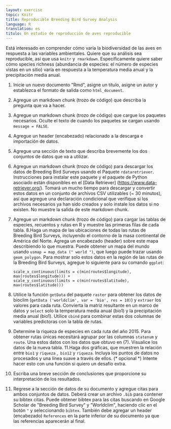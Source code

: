 ```yaml
---
layout: exercise
topic: Knitr
title: Reproducible Breeding Bird Survey Analysis
language: R
translation: es
titulo: Un estudio de reproducción de aves reproducible
---
```

Está interesado en comprender cómo varía la biodiversidad de las aves en
respuesta a las variables ambientales. Quiere que su análisis sea reproducible, así que usa `knitr` y` rmarkdown`. Específicamente quiere saber cómo species richness (abundancia de especies: el número de especies vistas en un sitio) varía en respuesta a la temperatura media anual y la precipitación media anual.

1. Inicie un nuevo documento "Rmd", asigne un título, asigne un autor y establezca el formato de salida como `html_document`.
2. Agregue un markdown chunk (trozo de código) que describa la pregunta que va a hacer.
3. Agregue un markdown chunk (trozo de código) que cargue los paquetes necesarios. Oculte el texto de cuando los paquetes se cargan usando `message = FALSE`.
4. Agregue un header (encabezado) relacionado a la descarga e importación de datos.
5. Agregue una sección de texto que describa brevemente los dos conjuntos de datos que va a utilizar.
6. Agregue un markdown chunk (trozo de código) para descargar los datos de Breeding Bird Surveys usando el Paquete `rdataretriever`. Instrucciones para instalar este paquete y el
   paquete de Python asociado están disponibles en el
   [Data Retriever] (https://www.data-retriever.org/). Tomará un
   mucho tiempo para descargar y convertir estos datos en un conjunto de archivos CSV utilizables
   (~ 30 minutos), así que agregue una declaración condicional que verifique si los archivos necesarios ya han sido creados y solo instale los datos si
   no existen. No muestre la salida de este markdown chunk.
7. Agregue un markdown chunk (trozo de código) para cargar las tablas de especies, recuentos y rutas en R y muestre las primeras filas de cada tabla.
8.Haga un mapa de las ubicaciones de todas las rutas de Breeding Bird Surveys,
   incluyendo el contorno de la masa continental de América del Norte. Agrega un encabezado (header) sobre este mapa describiendo lo que muestra. Puede obtener un mapa del mundo usando
   `usmap = map_data (" world ")`, que luego puede trazar usando `geom_polygon`.
   Para mostrar solo estos datos en la región de las rutas de la Breeding Bird Surveys, agregue
   lo siguiente para su comando `ggplot`:

   ```
   scale_x_continuous(limits = c(min(routes$longitude), max(routes$longitude))) +
   scale_y_continuous(limits = c(min(routes$latitude), max(routes$latitude)))
   ```

9. Utilice la función `getData` del paquete `raster` para obtener los datos de bioclim (`getData ('worldclim', var = 'bio', res = 10)`) y `extraer` los valores
   para cada ruta. Convierta la matriz resultante en un marco de datos y `select` solo
   la temperatura media anual (bio1) y la precipitación media anual (bio1).
   Utilice `cbind` para combinar estas dos columnas de variables predictoras con la tabla de rutas.
10. Determine la riqueza de especies en cada ruta del año 2015. Para obtener rutas únicas
   necesitará agrupar por las columnas `statenum` y` route`. Una estos datos con los datos que obtuvo en (7). Visualice los datos de la nueva tabla.
11.Haga dos gráficas, que muestren la relación entre `bio1` y
   `riqueza` ,` bio12` y `riqueza`. Incluya los puntos de datos no procesados y una
   línea suave a través de ellos. (* opcional *) Intente hacer esto con una función si
   quiero un desafío extra.
12. Escriba una breve sección de conclusiones que proporcione su interpretación de los
    resultados.
13. Regrese a la sección de datos de su documento y agregue citas para ambos
    conjuntos de datos. Deberá crear un archivo `.bib` para contener su bibtex
    citas. Puede obtener bibtex para las citas buscando en Google
    Scholar de "Breeding Bird Survey" y "Worldclim", haciendo clic en el botón `"`
    y seleccionando `bibtex`. También debe agregar un header (encabezado) `References` en
    la parte inferior de su documento ya que las referencias aparecerán al final.